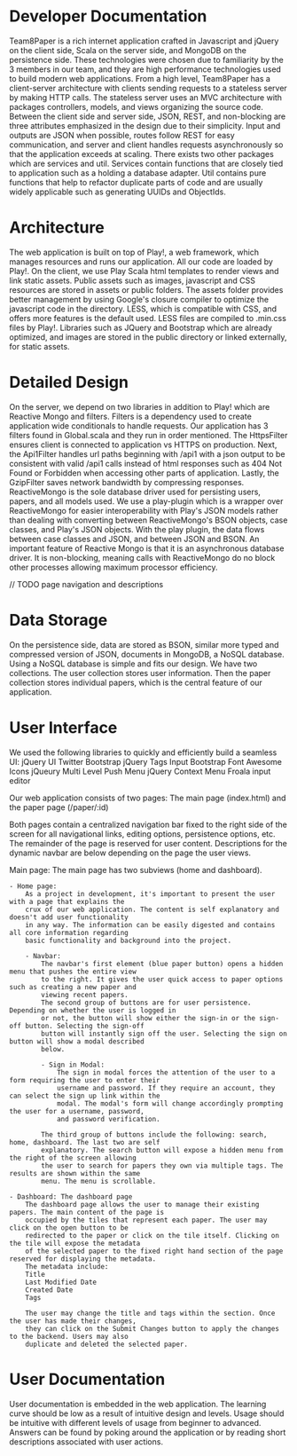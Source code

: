 # Developer Documentation

Team8Paper is a rich internet application crafted in Javascript and jQuery on the client side, Scala on the server side, and MongoDB on the persistence side. These technologies were chosen due to familiarity by the 3 members in our team, and they are high performance technologies used to build modern web applications. From a high level, Team8Paper has a client-server architecture with clients sending requests to a stateless server by making HTTP calls. The stateless server uses an MVC architecture with packages controllers, models, and views organizing the source code. Between the client side and server side, JSON, REST, and non-blocking are three attributes emphasized in the design due to their simplicity. Input and outputs are JSON when possible, routes follow REST for easy communication, and server and client handles requests asynchronously so that the application exceeds at scaling. There exists two other packages which are services and util. Services contain functions that are closely tied to application such as a holding a database adapter. Util contains pure functions that help to refactor duplicate parts of code and are usually widely applicable such as generating UUIDs and ObjectIds.

# Architecture

The web application is built on top of Play!, a web framework, which manages resources and runs our application. All our code are loaded by Play!. On the client, we use Play Scala html templates to render views and link static assets. Public assets such as images, javascript and CSS resources are stored in assets or public folders. The assets folder
provides better management by using Google's closure compiler to optimize the javascript code in the directory. LESS, which is compatible with CSS,
and offers more features is the default used. LESS files are compiled to .min.css files by Play!. Libraries such as JQuery and Bootstrap which are already optimized, and images are stored in the public directory or linked externally, for static assets.

# Detailed Design

On the server, we depend on two libraries in addition to Play! which are Reactive Mongo and filters. Filters is a dependency used to create application wide conditionals to handle requests. Our application has 3 filters found in Global.scala and they run in order mentioned. The HttpsFilter ensures client is connected to application vs HTTPS on production. Next, the Api1Filter handles url paths beginning with /api1 with a json output to be consistent with valid /api1 calls instead of html responses such as 404 Not Found or Forbidden when accessing other parts of application. Lastly, the GzipFilter saves network bandwidth by compressing responses. ReactiveMongo is the sole database driver used for persisting users, papers, and all models used. We use a play-plugin which is a wrapper over ReactiveMongo for easier interoperability with Play's JSON models rather than dealing with converting between ReactiveMongo's BSON objects, case classes, and Play's JSON objects. With the play plugin, the data flows between case classes and JSON, and between JSON and BSON. An important feature of Reactive Mongo is that it is an asynchronous database driver. It is non-blocking, meaning calls with ReactiveMongo do no block other processes allowing maximum processor efficiency.

// TODO page navigation and descriptions

# Data Storage

On the persistence side, data are stored as BSON, similar more typed and compressed version of JSON, documents in MongoDB, a NoSQL database. Using a NoSQL database is simple and fits our design. We have two collections. The user collection stores user information. Then the paper collection stores individual papers, which is the central feature of our application. 

# User Interface
We used the following libraries to quickly and efficiently build a seamless UI:
jQuery UI
Twitter Bootstrap
jQuery Tags Input
Bootstrap Font Awesome Icons
jQueury Multi Level Push Menu
jQuery Context Menu
Froala input editor

Our web application consists of two pages: The main page (index.html) and the paper page (/paper/:id)

Both pages contain a centralized navigation bar fixed to the right side of the screen for all
navigational links, editing options, persistence options, etc. The remainder of the page is reserved for
user content. Descriptions for the dynamic navbar are below depending on the page the user views.

Main page:
The main page has two subviews (home and dashboard).

    - Home page:
        As a project in development, it's important to present the user with a page that explains the
        crux of our web application. The content is self explanatory and doesn't add user functionality
        in any way. The information can be easily digested and contains all core information regarding
        basic functionality and background into the project.

        - Navbar:
            The navbar's first element (blue paper button) opens a hidden menu that pushes the entire view
            to the right. It gives the user quick access to paper options such as creating a new paper and
            viewing recent papers.
            The second group of buttons are for user persistence. Depending on whether the user is logged in
            or not, the button will show either the sign-in or the sign-off button. Selecting the sign-off
            button will instantly sign off the user. Selecting the sign on button will show a modal described
            below.

            - Sign in Modal:
                The sign in modal forces the attention of the user to a form requiring the user to enter their
                username and password. If they require an account, they can select the sign up link within the
                modal. The modal's form will change accordingly prompting the user for a username, password,
                and password verification.

            The third group of buttons include the following: search, home, dashboard. The last two are self
            explanatory. The search button will expose a hidden menu from the right of the screen allowing
            the user to search for papers they own via multiple tags. The results are shown within the same
            menu. The menu is scrollable.

    - Dashboard: The dashboard page
        The dashboard page allows the user to manage their existing papers. The main content of the page is
        occupied by the tiles that represent each paper. The user may click on the open button to be
        redirected to the paper or click on the tile itself. Clicking on the tile will expose the metadata
        of the selected paper to the fixed right hand section of the page reserved for displaying the metadata.
        The metadata include:
        Title
        Last Modified Date
        Created Date
        Tags

        The user may change the title and tags within the section. Once the user has made their changes,
        they can click on the Submit Changes button to apply the changes to the backend. Users may also
        duplicate and deleted the selected paper.


# User Documentation
User documentation is embedded in the web application. The learning curve should be low as a result of intuitive design and levels. Usage should be intuitive with different levels of usage from beginner to advanced. Answers can be found by poking around the application or by reading short descriptions associated with user actions.
